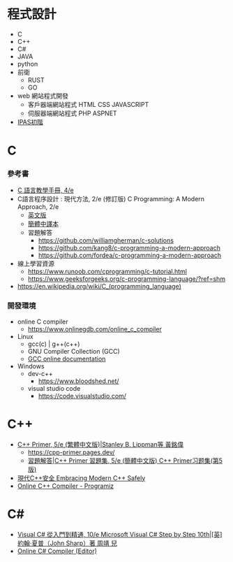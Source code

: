 # 程式設計
- C
- C++
- C#
- JAVA
- python
- 前衛
  - RUST
  - GO
- web 網站程式開發
  - 客戶器端網站程式  HTML CSS JAVASCRIPT
  - 伺服器端網站程式  PHP ASPNET 
- [IPAS初階](https://github.com/MyDearGreatTeacher/security2024/tree/main/IPAS%E5%88%9D%E9%9A%8E)

# C
### 參考書
- [C 語言教學手冊, 4/e](https://www.tenlong.com.tw/products/9789574424849?list_name=srh)
- C語言程序設計 : 現代方法, 2/e (修訂版) C Programming: A Modern Approach, 2/e
  - [英文版](https://www.tenlong.com.tw/products/9780393979503?list_name=srh)
  - [簡體中譯本](https://www.tenlong.com.tw/products/9787115565198?list_name=srh)
  - 習題解答
    - https://github.com/williamgherman/c-solutions
    - https://github.com/kang8/c-programming-a-modern-approach
    - https://github.com/fordea/c-programming-a-modern-approach 
- 線上學習資源
  - https://www.runoob.com/cprogramming/c-tutorial.html
  - https://www.geeksforgeeks.org/c-programming-language/?ref=shm   
- https://en.wikipedia.org/wiki/C_(programming_language)

### 開發環境
- online C compiler
  - https://www.onlinegdb.com/online_c_compiler
- Linux 
  - gcc(c) | g++(c++)
  - GNU Compiler Collection (GCC)
  - [GCC online documentation](https://gcc.gnu.org/onlinedocs/)
- Windows
  - dev-c++
    - https://www.bloodshed.net/ 
  - visual studio code
    - https://code.visualstudio.com/ 

# C++
- [C++ Primer, 5/e (繁體中文版)|Stanley B. Lippman等 黃銘偉](https://www.tenlong.com.tw/products/9789865021726?list_name=srh)
  - https://cpp-primer.pages.dev/
  - [習題解答|C++ Primer 習題集, 5/e (簡體中文版) C++ Primer习题集(第5版)](https://www.tenlong.com.tw/products/9787121252297?list_name=srh) 
- [現代C++安全 Embracing Modern C++ Safely](https://www.tenlong.com.tw/products/9787111760290?list_name=srh)
- [Online C++ Compiler - Programiz](https://www.programiz.com/cpp-programming/online-compiler/)

# C#
- [Visual C# 從入門到精通, 10/e Microsoft Visual C# Step by Step 10th|[英] 約翰·夏普（John Sharp）著 周靖 兒](https://www.tenlong.com.tw/products/9787302617648?list_name=srh)
- [Online C# Compiler (Editor)](https://www.programiz.com/csharp-programming/online-compiler/)
